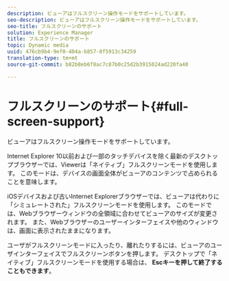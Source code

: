```yaml
---
description: ビューアはフルスクリーン操作モードをサポートしています。
seo-description: ビューアはフルスクリーン操作モードをサポートしています。
seo-title: フルスクリーンのサポート
solution: Experience Manager
title: フルスクリーンのサポート
topic: Dynamic media
uuid: 476cb9b4-9ef0-404a-b857-8f5913c34259
translation-type: tm+mt
source-git-commit: b82b8eb6f8ac7c87b0c25d2b3915024ad220fa40

---
```



# フルスクリーンのサポート{#full-screen-support}

ビューアはフルスクリーン操作モードをサポートしています。

Internet Explorer 10以前および一部のタッチデバイスを除く最新のデスクトップブラウザーでは、Viewerは「ネイティブ」フルスクリーンモードを使用します。 このモードは、デバイスの画面全体がビューアのコンテンツで占められることを意味します。

iOSデバイスおよび古いInternet Explorerブラウザーでは、ビューアは代わりに「シミュレートされた」フルスクリーンモードを使用します。 このモードでは、Webブラウザーウィンドウの全領域に合わせてビューアのサイズが変更されます。 また、Webブラウザーのユーザーインターフェイスや他のウィンドウは、画面に表示されたままになります。

ユーザがフルスクリーンモードに入ったり、離れたりするには、ビューアのユーザインターフェイスでフルスクリーンボタンを押します。 デスクトップで「ネイティブ」フルスクリーンモードを使用する場合は、 **Escキーを押して終了することもできます**。
